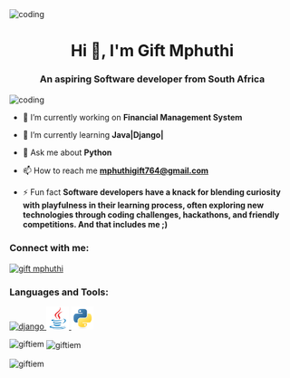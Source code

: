 <!DOCTYPE html><html lang="en"><head><meta charset="UTF-8"><meta name="viewport" content="width=device, initial-scale=1.0"></head><body><img src="https://i.pinimg.com/originals/71/b8/59/71b8597599e9f5d7fa269dfdfff73367.jpg" alt="coding"></body></html>

<h1 align="center">Hi 👋, I'm Gift Mphuthi</h1>
<h3 align="center">An aspiring Software developer from South Africa</h3>
<img align="center" alt="coding" width="400" src="https://i.makeagif.com/media/4-05-2022/FvBVst.gif">

- 🔭 I’m currently working on **Financial Management System**

- 🌱 I’m currently learning **Java|Django|**

- 💬 Ask me about **Python**

- 📫 How to reach me **mphuthigift764@gmail.com**

- ⚡ Fun fact **Software developers have a knack for blending curiosity with playfulness in their learning process, often exploring new technologies through coding challenges, hackathons, and friendly competitions. And that includes me ;)**

<h3 align="left">Connect with me:</h3>
<p align="left">
<a href="https://linkedin.com/in/gift mphuthi" target="blank"><img align="center" src="https://raw.githubusercontent.com/rahuldkjain/github-profile-readme-generator/master/src/images/icons/Social/linked-in-alt.svg" alt="gift mphuthi" height="30" width="40" /></a>
</p>

<h3 align="left">Languages and Tools:</h3>
<p align="left"> <a href="https://www.djangoproject.com/" target="_blank" rel="noreferrer"> <img src="https://cdn.worldvectorlogo.com/logos/django.svg" alt="django" width="40" height="40"/> </a> <a href="https://www.java.com" target="_blank" rel="noreferrer"> <img src="https://raw.githubusercontent.com/devicons/devicon/master/icons/java/java-original.svg" alt="java" width="40" height="40"/> </a> <a href="https://www.python.org" target="_blank" rel="noreferrer"> <img src="https://raw.githubusercontent.com/devicons/devicon/master/icons/python/python-original.svg" alt="python" width="40" height="40"/> </a> </p>

<p><img align="left" src="https://github-readme-stats.vercel.app/api/top-langs?username=giftiem&show_icons=true&locale=en&layout=compact" alt="giftiem" /></p>

<p>&nbsp;<img align="center" src="https://github-readme-stats.vercel.app/api?username=giftiem&show_icons=true&locale=en" alt="giftiem" /></p>

<p><img align="center" src="https://github-readme-streak-stats.herokuapp.com/?user=giftiem&" alt="giftiem" /></p>

